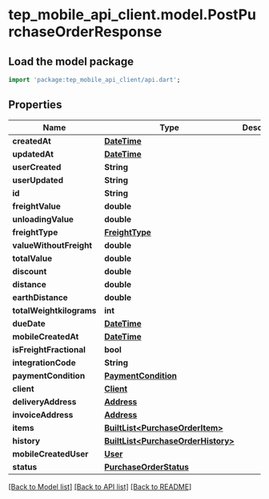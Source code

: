 # tep_mobile_api_client.model.PostPurchaseOrderResponse

## Load the model package
```dart
import 'package:tep_mobile_api_client/api.dart';
```

## Properties
Name | Type | Description | Notes
------------ | ------------- | ------------- | -------------
**createdAt** | [**DateTime**](DateTime.md) |  | [optional] 
**updatedAt** | [**DateTime**](DateTime.md) |  | [optional] 
**userCreated** | **String** |  | [optional] 
**userUpdated** | **String** |  | [optional] 
**id** | **String** |  | [optional] 
**freightValue** | **double** |  | [optional] 
**unloadingValue** | **double** |  | [optional] 
**freightType** | [**FreightType**](FreightType.md) |  | [optional] 
**valueWithoutFreight** | **double** |  | [optional] 
**totalValue** | **double** |  | [optional] 
**discount** | **double** |  | [optional] 
**distance** | **double** |  | [optional] 
**earthDistance** | **double** |  | [optional] 
**totalWeightkilograms** | **int** |  | [optional] 
**dueDate** | [**DateTime**](DateTime.md) |  | [optional] 
**mobileCreatedAt** | [**DateTime**](DateTime.md) |  | [optional] 
**isFreightFractional** | **bool** |  | [optional] 
**integrationCode** | **String** |  | [optional] 
**paymentCondition** | [**PaymentCondition**](PaymentCondition.md) |  | [optional] 
**client** | [**Client**](Client.md) |  | [optional] 
**deliveryAddress** | [**Address**](Address.md) |  | [optional] 
**invoiceAddress** | [**Address**](Address.md) |  | [optional] 
**items** | [**BuiltList&lt;PurchaseOrderItem&gt;**](PurchaseOrderItem.md) |  | [optional] 
**history** | [**BuiltList&lt;PurchaseOrderHistory&gt;**](PurchaseOrderHistory.md) |  | [optional] 
**mobileCreatedUser** | [**User**](User.md) |  | [optional] 
**status** | [**PurchaseOrderStatus**](PurchaseOrderStatus.md) |  | [optional] 

[[Back to Model list]](../README.md#documentation-for-models) [[Back to API list]](../README.md#documentation-for-api-endpoints) [[Back to README]](../README.md)


